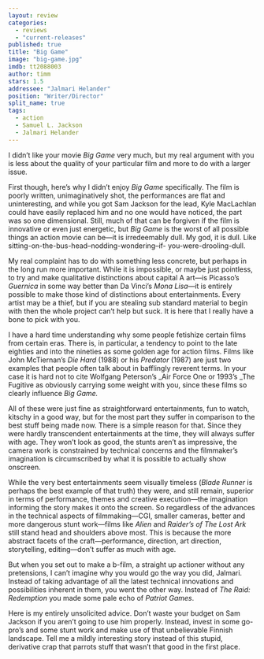 ```yaml
---
layout: review
categories: 
  - reviews
  - "current-releases"
published: true
title: "Big Game"
image: "big-game.jpg"
imdb: tt2088003
author: timm
stars: 1.5
addressee: "Jalmari Helander"
position: "Writer/Director"
split_name: true
tags: 
  - action
  - Samuel L. Jackson
  - Jalmari Helander
---
```

I didn’t like your movie _Big Game_ very much, but my real argument with you is less about the quality of your particular film and more to do with a larger issue.

First though, here’s why I didn’t enjoy _Big Game_ specifically. The film is poorly written, unimaginatively shot, the performances are flat and uninteresting, and while you got Sam Jackson for the lead, Kyle MacLachlan could have easily replaced him and no one would have noticed, the part was so one dimensional. Still, much of that can be forgiven if the film is innovative or even just energetic, but _Big Game_ is the worst of all possible things an action movie can be—it is irredeemably dull. My god, it is dull. Like sitting-on-the-bus-head–nodding-wondering–if- you-were-drooling-dull.

My real complaint has to do with something less concrete, but perhaps in the long run more important. While it is impossible, or maybe just pointless, to try and make qualitative distinctions about capital A art—is Picasso’s _Guernica_ in some way better than Da Vinci’s _Mona Lisa_—it is entirely possible to make those kind of distinctions about entertainments. Every artist may be a thief, but if you are stealing sub standard material to begin with then the whole project can’t help but suck. It is here that I really have a bone to pick with you. 

I have a hard time understanding why some people fetishize certain films from certain eras. There is, in particular, a tendency to point to the late eighties and into the nineties as some golden age for action films. Films like John McTiernan’s _Die Hard_ (1988) or his _Predator_ (1987) are just two examples that people often talk about in bafflingly reverent terms. In your case it is hard not to cite Wolfgang Peterson’s _Air Force One or 1993’s _The Fugitive as obviously carrying some weight with you, since these films so clearly influence _Big Game._

All of these were just fine as straightforward entertainments, fun to watch, kitschy in a good way, but for the most part they suffer in comparison to the best stuff being made now. There is a simple reason for that. Since they were hardly transcendent entertainments at the time, they will always suffer with age. They won’t look as good, the stunts aren’t as impressive, the camera work is constrained by technical concerns and the filmmaker’s imagination is circumscribed by what it is possible to actually show onscreen. 

While the very best entertainments seem visually timeless (_Blade Runner_ is perhaps the best example of that truth) they were, and still remain, superior in terms of performance, themes and creative execution—the imagination informing the story makes it onto the screen. So regardless of the advances in the technical aspects of filmmaking—CGI, smaller cameras, better and more dangerous stunt work—films like _Alien_ and _Raider’s of The Lost Ark_ still stand head and shoulders above most. This is because the more abstract facets of the craft—performance, direction, art direction, storytelling, editing—don’t suffer as much with age.

But when you set out to make a b-film, a straight up actioner without any pretensions, I can’t imagine why you would go the way you did, Jalmari. Instead of taking advantage of all the latest technical innovations and possibilities inherent in them, you went the other way. Instead of _The Raid: Redemption_ you made some pale echo of _Patriot Games_. 

Here is my entirely unsolicited advice. Don’t waste your budget on Sam Jackson if you aren’t going to use him properly. Instead, invest in some go-pro’s and some stunt work and make use of that unbelievable Finnish landscape. Tell me a mildly interesting story instead of this stupid, derivative crap that parrots stuff that wasn’t that good in the first place.